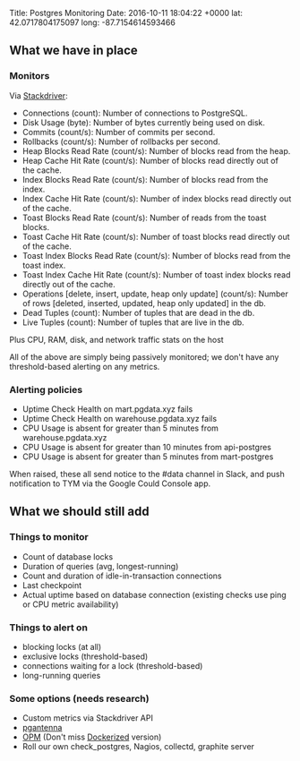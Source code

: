 Title: Postgres Monitoring
Date: 2016-10-11 18:04:22 +0000
lat: 42.0717804175097
long: -87.7154614593466

## What we have in place

### Monitors

Via [Stackdriver](https://app.google.stackdriver.com/services/postgresql):

- Connections (count): Number of connections to PostgreSQL.
- Disk Usage (byte): Number of bytes currently being used on disk.
- Commits (count/s): Number of commits per second.
- Rollbacks (count/s): Number of rollbacks per second.
- Heap Blocks Read Rate (count/s): Number of blocks read from the heap.
- Heap Cache Hit Rate (count/s): Number of blocks read directly out of the cache.
- Index Blocks Read Rate (count/s): Number of blocks read from the index.
- Index Cache Hit Rate (count/s): Number of index blocks read directly out of the cache.
- Toast Blocks Read Rate (count/s): Number of reads from the toast blocks.
- Toast Cache Hit Rate (count/s): Number of toast blocks read directly out of the cache.
- Toast Index Blocks Read Rate (count/s): Number of blocks read from the toast index.
- Toast Index Cache Hit Rate (count/s): Number of toast index blocks read directly out of the cache.
- Operations [delete, insert, update, heap only update] (count/s): Number of rows [deleted, inserted, updated, heap only updated] in the db.
- Dead Tuples (count): Number of tuples that are dead in the db.
- Live Tuples (count): Number of tuples that are live in the db.

Plus CPU, RAM, disk, and network traffic stats on the host

All of the above are simply being passively monitored; we don't have any threshold-based alerting on any metrics.

### Alerting policies

- Uptime Check Health on mart.pgdata.xyz fails
- Uptime Check Health on warehouse.pgdata.xyz fails
- CPU Usage is absent for greater than 5 minutes from warehouse.pgdata.xyz
- CPU Usage is absent for greater than 10 minutes from api-postgres
- CPU Usage is absent for greater than 5 minutes from mart-postgres

When raised, these all send notice to the #data channel in Slack, and push notification to TYM via the Google Could Console app.

## What we should still add

### Things to monitor
- Count of database locks
- Duration of queries (avg, longest-running)
- Count and duration of idle-in-transaction connections
- Last checkpoint
- Actual uptime based on database connection (existing checks use ping or CPU metric availability)


### Things to alert on
- blocking locks (at all)
- exclusive locks (threshold-based)
- connections waiting for a lock (threshold-based)
- long-running queries


### Some options (needs research)
- Custom metrics via Stackdriver API
- [pgantenna](https://no0p.github.io/pgantenna/)
- [OPM](http://opm.io/) (Don't miss [Dockerized](https://github.com/yuhuman/OPM-Docker) version)
- Roll our own check_postgres, Nagios, collectd, graphite server
